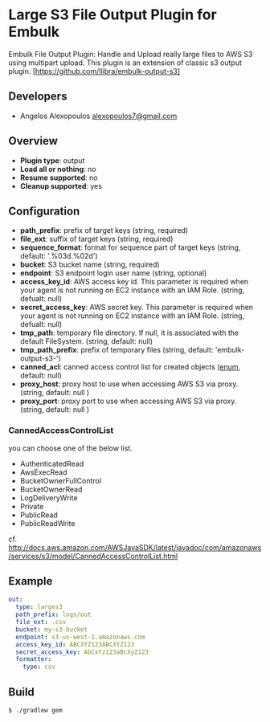 # Large S3 File Output Plugin for Embulk
Embulk File Output Plugin: Handle and Upload really large files to AWS S3 using multipart upload.
This plugin is an extension of classic s3 output plugin. [https://github.com/llibra/embulk-output-s3] 
## Developers

* Angelos Alexopoulos <alexopoulos7@gmail.com>

## Overview

* **Plugin type**: output
* **Load all or nothing**: no
* **Resume supported**: no
* **Cleanup supported**: yes

## Configuration

- **path_prefix**: prefix of target keys (string, required)
- **file_ext**: suffix of target keys (string, required)
- **sequence_format**: format for sequence part of target keys (string, default: '.%03d.%02d')
- **bucket**: S3 bucket name (string, required)
- **endpoint**: S3 endpoint login user name (string, optional)
- **access_key_id**: AWS access key id. This parameter is required when your agent is not running on EC2 instance with an IAM Role. (string, defualt: null)
- **secret_access_key**: AWS secret key. This parameter is required when your agent is not running on EC2 instance with an IAM Role. (string, defualt: null)
- **tmp_path**: temporary file directory. If null, it is associated with the default FileSystem. (string, default: null)
- **tmp_path_prefix**: prefix of temporary files (string, default: 'embulk-output-s3-')
- **canned_acl**: canned access control list for created objects ([enum](#cannedaccesscontrollist), default: null)
- **proxy_host**: proxy host to use when accessing AWS S3 via proxy. (string, default: null )
- **proxy_port**: proxy port to use when accessing AWS S3 via proxy. (string, default: null )

### CannedAccessControlList
you can choose one of the below list.

- AuthenticatedRead
- AwsExecRead
- BucketOwnerFullControl
- BucketOwnerRead
- LogDeliveryWrite
- Private
- PublicRead
- PublicReadWrite

cf. http://docs.aws.amazon.com/AWSJavaSDK/latest/javadoc/com/amazonaws/services/s3/model/CannedAccessControlList.html

## Example

```yaml
out:
  type: larges3
  path_prefix: logs/out
  file_ext: .csv
  bucket: my-s3-bucket
  endpoint: s3-us-west-1.amazonaws.com
  access_key_id: ABCXYZ123ABCXYZ123
  secret_access_key: AbCxYz123aBcXyZ123
  formatter:
    type: csv
```


## Build

```
$ ./gradlew gem
```